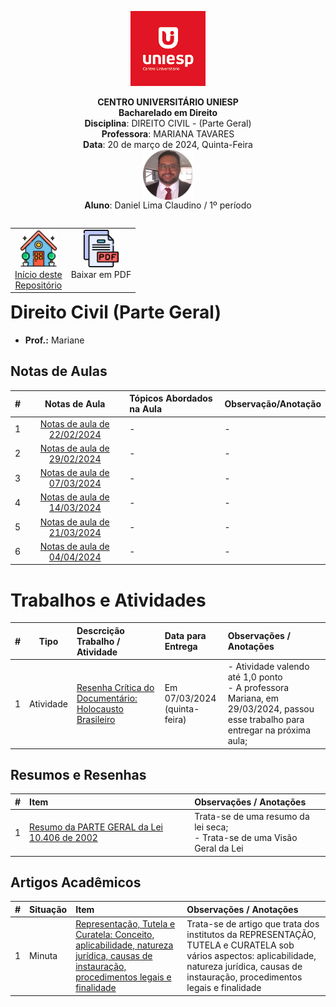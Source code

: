 <div align="center">

<p align="center"><img height="120" src="../../figuras/LOGO_UNIESP.png"> </p>

<p align="center"><b>CENTRO UNIVERSITÁRIO UNIESP</b><br>
<b>Bacharelado em Direito</b><br>
<b>Disciplina</b>: DIREITO CIVIL - (Parte Geral)<br>
<b>Professora</b>: MARIANA TAVARES<br>
<b>Data</b>: 20 de março de 2024, Quinta-Feira<br>
<img align="center" src="../../figuras/FOTO_PERFIL_DANIEL_CLAUDINO_2023.png" width="80"><br>
<b>Aluno</b>: Daniel Lima Claudino / 1º período<br>
 </p>
</div>

<table align="right" border="0">
  <tr>
    <td align="center" valign="top">
      <a href="../../README.md">
        <img src="https://github.com/dnlclaudino/imagens/blob/master/icones/icone-casa2.png?raw=true" heigh="60" width="60"><br>Início deste <br>Repositório
      </a>
    </td>
    <td align="center" valign="top">
        <img src="https://github.com/dnlclaudino/imagens/blob/master/icones-aplicativos/pdf/pdf.png?raw=true" heigh="60" width="60"><br>Baixar em PDF
    </td>
  </tr>
</table><br><br><br><br><br>

# Direito Civil (Parte Geral)

- **Prof.:** Mariane

## Notas de Aulas

|#|Notas de Aula|Tópicos Abordados na Aula|Observação/Anotação|
|:---:|:---:|:---|:---|
|1|[Notas de aula de 22/02/2024](./notas-de-aulas/notas-de-aula-2024-02-22.md)|-|-|
|2|[Notas de aula de 29/02/2024](./notas-de-aulas/notas-de-aula-2024-02-29.md)|-|-|
|3|[Notas de aula de 07/03/2024](./notas-de-aulas/notas-de-aula-2024-03-07.md)|-|-|
|4|[Notas de aula de 14/03/2024](./notas-de-aulas/notas-de-aula-2024-03-14.md)|-|-|
|5|[Notas de aula de 21/03/2024](./notas-de-aulas/notas-de-aula-2024-03-21.md)|-|-|
|6|[Notas de aula de 04/04/2024](./notas-de-aulas/notas-de-aula-2024-04-04.md)|-|-|

# Trabalhos e Atividades

|#|Tipo|Descrcição Trabalho / Atividade|Data para Entrega| Observações / Anotações |
|:---:|:---:|:---|:---|:---|
|1|Atividade|[Resenha Crítica do Documentário: Holocausto Brasileiro](./trabalhos-e-atividades/2024-03-07-atividade-resenha-critica-a-luz-dudh.md)|Em 07/03/2024<br>(quinta-feira)|- Atividade valendo até 1,0 ponto<br> - A professora Mariana, em 29/03/2024, passou esse trabalho para entregar na próxima aula;|

## Resumos e Resenhas

|#|Item|Observações / Anotações|
|:---:|:---|:---|
|1|[Resumo da PARTE GERAL da Lei 10.406 de 2002](./resumos/resumo-lei-10406-2002-parte-geral.md)| Trata-se de uma resumo da lei seca;<br>- Trata-se de uma Visão Geral da Lei|

## Artigos Acadêmicos

|#|Situação|Item|Observações / Anotações|
|:---:|:---|:---|:---|
|1|Minuta|[Representação, Tutela e Curatela: Conceito, aplicabilidade, natureza jurídica, causas de instauração, procedimentos legais e finalidade](./artigos/artigo-2024-04-18-parte-geral-capacidade-civil-tutela-e-curatela.md)| Trata-se de artigo que trata dos institutos da REPRESENTAÇÃO, TUTELA e CURATELA sob vários aspectos: aplicabilidade, natureza jurídica, causas de instauração, procedimentos legais e finalidade|
